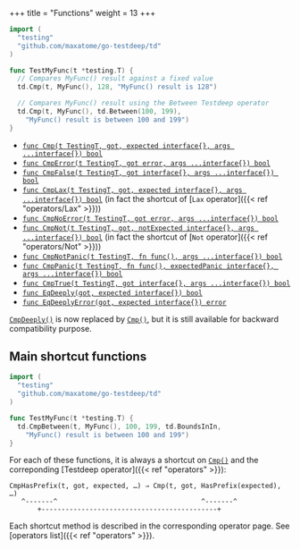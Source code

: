 +++
title = "Functions"
weight = 13
+++

```go
import (
  "testing"
  "github.com/maxatome/go-testdeep/td"
)

func TestMyFunc(t *testing.T) {
  // Compares MyFunc() result against a fixed value
  td.Cmp(t, MyFunc(), 128, "MyFunc() result is 128")

  // Compares MyFunc() result using the Between Testdeep operator
  td.Cmp(t, MyFunc(), td.Between(100, 199),
    "MyFunc() result is between 100 and 199")
}
```

- [`func Cmp(t TestingT, got, expected interface{}, args ...interface{}) bool`](https://pkg.go.dev/github.com/maxatome/go-testdeep/td#Cmp)
- [`func CmpError(t TestingT, got error, args ...interface{}) bool`](https://pkg.go.dev/github.com/maxatome/go-testdeep/td#CmpError)
- [`func CmpFalse(t TestingT, got interface{}, args ...interface{}) bool`](https://pkg.go.dev/github.com/maxatome/go-testdeep/td#CmpFalse)
- [`func CmpLax(t TestingT, got, expected interface{}, args ...interface{}) bool`](https://pkg.go.dev/github.com/maxatome/go-testdeep/td#CmpLax)
  (in fact the shortcut of [`Lax` operator]({{< ref "operators/Lax" >}}))
- [`func CmpNoError(t TestingT, got error, args ...interface{}) bool`](https://pkg.go.dev/github.com/maxatome/go-testdeep/td#CmpNoError)
- [`func CmpNot(t TestingT, got, notExpected interface{}, args ...interface{}) bool`](https://pkg.go.dev/github.com/maxatome/go-testdeep/td#CmpNot)
  (in fact the shortcut of [`Not` operator]({{< ref "operators/Not" >}}))
- [`func CmpNotPanic(t TestingT, fn func(), args ...interface{}) bool`](https://pkg.go.dev/github.com/maxatome/go-testdeep/td#CmpNotPanic)
- [`func CmpPanic(t TestingT, fn func(), expectedPanic interface{}, args ...interface{}) bool`](https://pkg.go.dev/github.com/maxatome/go-testdeep/td#CmpPanic)
- [`func CmpTrue(t TestingT, got interface{}, args ...interface{}) bool`](https://pkg.go.dev/github.com/maxatome/go-testdeep/td#CmpTrue)
- [`func EqDeeply(got, expected interface{}) bool`](https://pkg.go.dev/github.com/maxatome/go-testdeep/td#EqDeeply)
- [`func EqDeeplyError(got, expected interface{}) error`](https://pkg.go.dev/github.com/maxatome/go-testdeep/td#EqDeeplyError)

[`CmpDeeply()`](https://pkg.go.dev/github.com/maxatome/go-testdeep/td#CmpDeeply)
is now replaced by
[`Cmp()`](https://pkg.go.dev/github.com/maxatome/go-testdeep/td#Cmp), but it
is still available for backward compatibility purpose.


## Main shortcut functions

```go
import (
  "testing"
  "github.com/maxatome/go-testdeep/td"
)

func TestMyFunc(t *testing.T) {
  td.CmpBetween(t, MyFunc(), 100, 199, td.BoundsInIn,
    "MyFunc() result is between 100 and 199")
}
```

For each of these functions, it is always a shortcut on
[`Cmp()`](https://pkg.go.dev/github.com/maxatome/go-testdeep/td#Cmp) and
the correponding [Testdeep operator]({{< ref "operators" >}}):

```
CmpHasPrefix(t, got, expected, …) ⇒ Cmp(t, got, HasPrefix(expected), …)
   ^-------^                                    ^-------^
       +--------------------------------------------+
```
Each shortcut method is described in the corresponding operator
page. See [operators list]({{< ref "operators" >}}).
